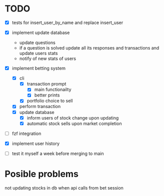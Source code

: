 # TODO

- [X] tests for insert_user_by_name and replace insert_user
- [X] implement update database
    - update questions
    - if a question is solved update all its responses and transactions and update users stats
    - notify of new stats of users 
- [x] implement betting system
    - [x] cli
        - [x] transaction prompt
            - [x] main functionailty
            - [x] better prints
        - [x] portfolio choice to sell
    - [x] perform transaction
    - [x] update database
        - [x] inform users of stock change upon updating
        - [X] automatic stock sells upon market completion   
- [ ] fzf integration
- [x] implement user history 
- [ ] test it myself a week before merging to main


# Posible problems
not updating stocks in db when api calls from bet session 
